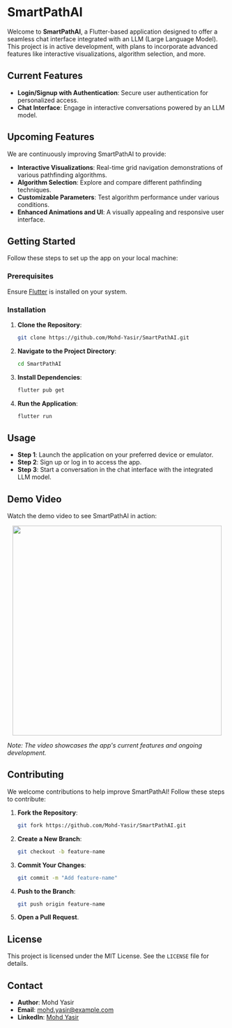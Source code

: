# SmartPathAI

Welcome to **SmartPathAI**, a Flutter-based application designed to offer a seamless chat interface integrated with an LLM (Large Language Model). This project is in active development, with plans to incorporate advanced features like interactive visualizations, algorithm selection, and more.

## Current Features

- **Login/Signup with Authentication**: Secure user authentication for personalized access.
- **Chat Interface**: Engage in interactive conversations powered by an LLM model.

## Upcoming Features

We are continuously improving SmartPathAI to provide:

- **Interactive Visualizations**: Real-time grid navigation demonstrations of various pathfinding algorithms.
- **Algorithm Selection**: Explore and compare different pathfinding techniques.
- **Customizable Parameters**: Test algorithm performance under various conditions.
- **Enhanced Animations and UI**: A visually appealing and responsive user interface.

## Getting Started

Follow these steps to set up the app on your local machine:

### Prerequisites

Ensure [Flutter](https://flutter.dev/docs/get-started/install) is installed on your system.

### Installation

1. **Clone the Repository**:
   ```bash
   git clone https://github.com/Mohd-Yasir/SmartPathAI.git
   ```
2. **Navigate to the Project Directory**:
   ```bash
   cd SmartPathAI
   ```
3. **Install Dependencies**:
   ```bash
   flutter pub get
   ```
4. **Run the Application**:
   ```bash
   flutter run
   ```

## Usage

- **Step 1**: Launch the application on your preferred device or emulator.
- **Step 2**: Sign up or log in to access the app.
- **Step 3**: Start a conversation in the chat interface with the integrated LLM model.

## Demo Video

Watch the demo video to see SmartPathAI in action:

<div align="center">
  <img src="assets/SmartPathappvideo.gif" width="480px">
</div>

*Note: The video showcases the app's current features and ongoing development.*

## Contributing

We welcome contributions to help improve SmartPathAI! Follow these steps to contribute:

1. **Fork the Repository**:
   ```bash
   git fork https://github.com/Mohd-Yasir/SmartPathAI.git
   ```
2. **Create a New Branch**:
   ```bash
   git checkout -b feature-name
   ```
3. **Commit Your Changes**:
   ```bash
   git commit -m "Add feature-name"
   ```
4. **Push to the Branch**:
   ```bash
   git push origin feature-name
   ```
5. **Open a Pull Request**.

## License

This project is licensed under the MIT License. See the `LICENSE` file for details.

## Contact

- **Author**: Mohd Yasir
- **Email**: [mohd.yasir@example.com](mailto:mohd.yasir@example.com)
- **LinkedIn**: [Mohd Yasir](https://www.linkedin.com/in/mohd-yasir/)
```
